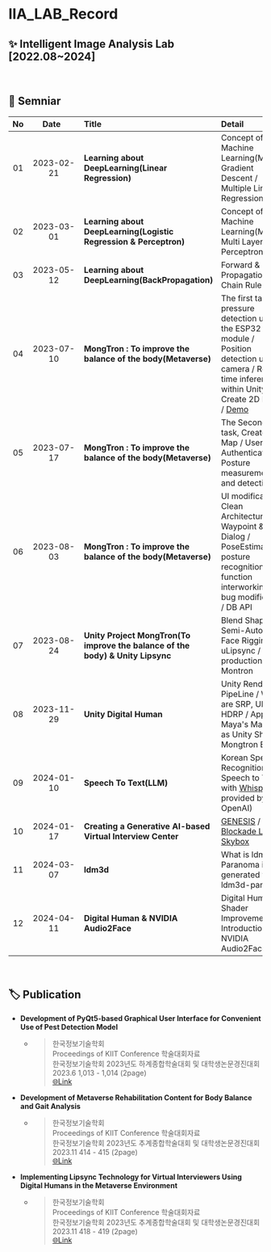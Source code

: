 # IIA_LAB_Record

## ✨ Intelligent Image Analysis Lab [2022.08~2024]

<br/>

## 📝 Semniar 
| No |&nbsp;&nbsp;&nbsp;&nbsp;&nbsp;Date&nbsp;&nbsp;&nbsp;&nbsp;&nbsp;&nbsp;&nbsp;|Title|Detail|
|:--:|:--:|:-----|:------|
| 01 | 2023-02-21 |**Learning about DeepLearning(Linear Regression)**|Concept of Machine Learning(ML) / Gradient Descent / Multiple Linear Regression |
| 02 | 2023-03-01 |**Learning about DeepLearning(Logistic Regression & Perceptron)**|Concept of Machine Learning(ML) / Multi Layer Perceptron(MLP) |
| 03 | 2023-05-12 |**Learning about DeepLearning(BackPropagation)**| Forward & Back Propagation / Chain Rule |
| 04 | 2023-07-10 |**MongTron : To improve the balance of the body(Metaverse)**|The first task, pressure detection using the ESP32 WIFI module / Position detection using camera / Real-time inference within Unity / Create 2D Demo / [Demo](https://github.com/Sonny-Kor/barracuda_PoseEstimate) |
| 05 | 2023-07-17 |**MongTron : To improve the balance of the body(Metaverse)**|The Second task, Create 3D Map / User Authentication / Posture measurement and detection|
| 06 | 2023-08-03 |**MongTron : To improve the balance of the body(Metaverse)**|UI modification / Clean Architecture / Waypoint & Dialog / PoseEstimate posture recognition function interworking and bug modification / DB API|
| 07 | 2023-08-24 |**Unity Project MongTron(To improve the balance of the body) & Unity Lipsync**|Blend Shape / Semi-Automatic Face Rigging / uLipsync / Final production of Montron | 
| 08 | 2023-11-29 |**Unity Digital Human**|Unity Render PipeLine / What are SRP, URP, HDRP / Apply Maya's Material as Unity Shader / Mongtron End|
| 09 | 2024-01-10 |**Speech To Text(LLM)**|Korean Speech Recognition / Speech to Text with [Whisper](https://github.com/openai/whisper) provided by OpenAI)|
| 10 | 2024-01-17 |**Creating a Generative AI-based Virtual Interview Center**|[GENESIS](https://github.com/julienkay/genesis) / [Blockade Labs Skybox](https://skybox.blockadelabs.com/)|
| 11 | 2024-03-07 |**ldm3d**|What is ldm3d / Paranoma image generated with ldm3d-pano  |
| 12 | 2024-04-11 |**Digital Human & NVIDIA Audio2Face**| Digital Human Shader Improvement / Introduction to NVIDIA Audio2Face |


<br/>

## 🏷️ Publication

* **Development of PyQt5-based Graphical User Interface for Convenient Use of Pest Detection Model** 
  * > 한국정보기술학회 <br/>
    > Proceedings of KIIT Conference 학술대회자료 <br/>
    > 한국정보기술학회 2023년도 하계종합학술대회 및 대학생논문경진대회 <br/>
    > 2023.6 1,013 - 1,014 (2page) <br/>
    > [🌐Link](https://www.dbpia.co.kr/Journal/articleDetail?nodeId=NODE11485667) <br/>
* **Development of Metaverse Rehabilitation Content for Body Balance and Gait Analysis**  
  * > 한국정보기술학회 <br/>
    > Proceedings of KIIT Conference 학술대회자료 <br/>
    > 한국정보기술학회 2023년도 추계종합학술대회 및 대학생논문경진대회 <br/>
    > 2023.11 414 - 415 (2page) <br/>
    > [🌐Link](https://www.dbpia.co.kr/journal/articleDetail?nodeId=NODE11652060) <br/>
* **Implementing Lipsync Technology for Virtual Interviewers Using Digital Humans in the Metaverse Environment**  
  * > 한국정보기술학회 <br/>
    > Proceedings of KIIT Conference 학술대회자료 <br/>
    > 한국정보기술학회 2023년도 추계종합학술대회 및 대학생논문경진대회 <br/>
    > 2023.11 418 - 419 (2page) <br/>
    > [🌐Link](https://www.dbpia.co.kr/journal/articleDetail?nodeId=NODE11652062) <br/>

  
